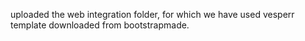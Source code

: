 uploaded the web integration folder, for which we have used vesperr template downloaded from bootstrapmade.
